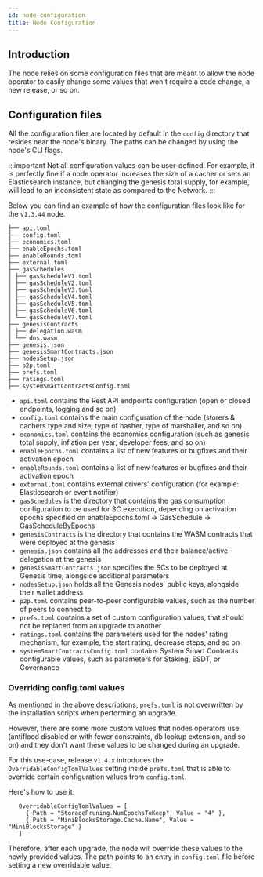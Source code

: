 ```yaml
---
id: node-configuration
title: Node Configuration
---
```


## Introduction

The node relies on some configuration files that are meant to allow the node operator to easily change some values
that won't require a code change, a new release, or so on.

## Configuration files

All the configuration files are located by default in the `config` directory that resides near the node's binary. The paths can be changed
by using the node's CLI flags.

:::important
Not all configuration values can be user-defined. For example, it is perfectly fine if a node operator increases the size of a cacher or sets an Elasticsearch instance, but changing the genesis total supply, for example, will lead to an inconsistent state as compared to the Network.
:::

Below you can find an example of how the configuration files look like for the `v1.3.44` node.

```
├── api.toml                        
├── config.toml                     
├── economics.toml                  
├── enableEpochs.toml               
├── enableRounds.toml               
├── external.toml                   
├── gasSchedules                    
│ ├── gasScheduleV1.toml            
│ ├── gasScheduleV2.toml            
│ ├── gasScheduleV3.toml            
│ ├── gasScheduleV4.toml            
│ ├── gasScheduleV5.toml
│ ├── gasScheduleV6.toml            
│ └── gasScheduleV7.toml            
├── genesisContracts                
│ ├── delegation.wasm               
│ └── dns.wasm                      
├── genesis.json                    
├── genesisSmartContracts.json      
├── nodesSetup.json                 
├── p2p.toml                        
├── prefs.toml                      
├── ratings.toml                    
├── systemSmartContractsConfig.toml 
```

- `api.toml`  contains the Rest API endpoints configuration (open or closed endpoints, logging and so on)
- `config.toml`  contains the main configuration of the node (storers & cachers type and size, type of hasher, type of marshaller, and so on)
- `economics.toml` contains the economics configuration (such as genesis total supply, inflation per year, developer fees, and so on)
- `enableEpochs.toml` contains a list of new features or bugfixes and their activation epoch
- `enableRounds.toml` contains a list of new features or bugfixes and their activation epoch
- `external.toml` contains external drivers' configuration (for example: Elasticsearch or event notifier)
- `gasSchedules` is the directory that contains the gas consumption configuration to be used for SC execution, depending on activation epochs specified on enableEpochs.toml -> GasSchedule -> GasScheduleByEpochs
- `genesisContracts` is the directory that contains the WASM contracts that were deployed at the genesis
- `genesis.json`  contains all the addresses and their balance/active delegation at the genesis
- `genesisSmartContracts.json` specifies the SCs to be deployed at Genesis time, alongside additional parameters
- `nodesSetup.json` holds all the Genesis nodes' public keys, alongside their wallet address
- `p2p.toml` contains peer-to-peer configurable values, such as the number of peers to connect to
- `prefs.toml` contains a set of custom configuration values, that should not be replaced from an upgrade to another
- `ratings.toml` contains the parameters used for the nodes' rating mechanism, for example, the start rating, decrease steps, and so on
- `systemSmartContractsConfig.toml` contains System Smart Contracts configurable values, such as parameters for Staking, ESDT, or Governance

### Overriding config.toml values

As mentioned in the above descriptions, `prefs.toml` is not overwritten by the installation scripts when performing an upgrade.

However, there are some more custom values that nodes operators use (antiflood disabled or with fewer constraints, db lookup extension, and so on)
and they don't want these values to be changed during an upgrade.

For this use-case, release `v1.4.x` introduces the `OverridableConfigTomlValues` setting inside `prefs.toml` that is able to override certain configuration
values from `config.toml`.

Here's how to use it:

```
   OverridableConfigTomlValues = [
     { Path = "StoragePruning.NumEpochsToKeep", Value = "4" },
     { Path = "MiniBlocksStorage.Cache.Name", Value = "MiniBlocksStorage" }
   ]
```

Therefore, after each upgrade, the node will override these values to the newly provided values. The path points to an entry
in `config.toml` file before setting a new overridable value.
